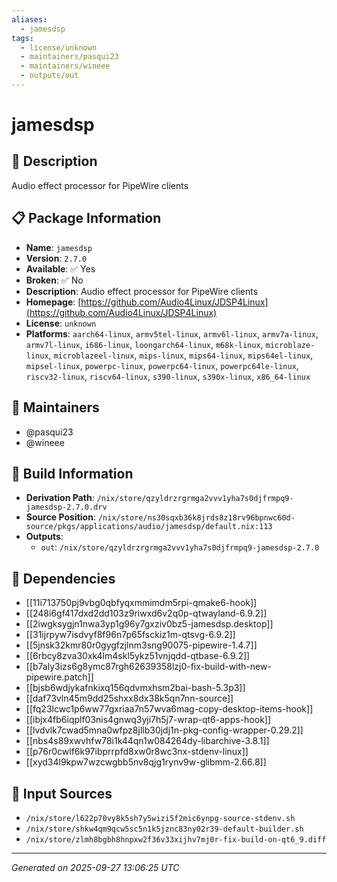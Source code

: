 ```yaml
---
aliases:
  - jamesdsp
tags:
  - license/unknown
  - maintainers/pasqui23
  - maintainers/wineee
  - outputs/out
---
```


# jamesdsp

## 📝 Description

Audio effect processor for PipeWire clients

## 📋 Package Information

- **Name**: `jamesdsp`
- **Version**: `2.7.0`
- **Available**: ✅ Yes
- **Broken**: ✅ No
- **Description**: Audio effect processor for PipeWire clients
- **Homepage**: [https://github.com/Audio4Linux/JDSP4Linux](https://github.com/Audio4Linux/JDSP4Linux)
- **License**: `unknown`
- **Platforms**: `aarch64-linux`, `armv5tel-linux`, `armv6l-linux`, `armv7a-linux`, `armv7l-linux`, `i686-linux`, `loongarch64-linux`, `m68k-linux`, `microblaze-linux`, `microblazeel-linux`, `mips-linux`, `mips64-linux`, `mips64el-linux`, `mipsel-linux`, `powerpc-linux`, `powerpc64-linux`, `powerpc64le-linux`, `riscv32-linux`, `riscv64-linux`, `s390-linux`, `s390x-linux`, `x86_64-linux`
## 👥 Maintainers

- @pasqui23
- @wineee


## 🔧 Build Information

- **Derivation Path**: `/nix/store/qzyldrzrgrmga2vvv1yha7s0djfrmpq9-jamesdsp-2.7.0.drv`
- **Source Position**: `/nix/store/ns30sqxb36k8jrds8z18rv96bpnwc60d-source/pkgs/applications/audio/jamesdsp/default.nix:113`
- **Outputs**:
  - `out`:  `/nix/store/qzyldrzrgrmga2vvv1yha7s0djfrmpq9-jamesdsp-2.7.0`

## 🔗 Dependencies

- [[11i713750pj9vbg0qbfyqxmmimdm5rpi-qmake6-hook]]
- [[248i6gf417dxd2dd103z9riwxd6v2q0p-qtwayland-6.9.2]]
- [[2iwgksygjn1nwa3yp1g96y7gxziv0bz5-jamesdsp.desktop]]
- [[31ijrpyw7isdvyf8f96n7p65fsckiz1m-qtsvg-6.9.2]]
- [[5jnsk32kmr80r0gygfzjlnm3sng90075-pipewire-1.4.7]]
- [[6rbcy8zva30xk4lm4skl5ykz51vnjqdd-qtbase-6.9.2]]
- [[b7aly3izs6g8ymc87rgh62639358lzj0-fix-build-with-new-pipewire.patch]]
- [[bjsb6wdjykafnkixq156qdvmxhsm2bai-bash-5.3p3]]
- [[daf73vln45m9dd25shxx8dx38k5qn7nn-source]]
- [[fq23lcwc1p6ww77gxriaa7n57wva6mag-copy-desktop-items-hook]]
- [[ibjx4fb6iqplf03nis4gnwq3yji7h5j7-wrap-qt6-apps-hook]]
- [[lvdvlk7cwad5mna0wfpz8jllb30jdj1n-pkg-config-wrapper-0.29.2]]
- [[nbs4s89xwvhfw78i1k44qn1w084264dy-libarchive-3.8.1]]
- [[p76r0cwlf6k97ibprrpfd8xw0r8wc3nx-stdenv-linux]]
- [[xyd34l9kpw7wzcwgbb5nv8qjg1rynv9w-glibmm-2.66.8]]

## 📁 Input Sources

- `/nix/store/l622p70vy8k5sh7y5wizi5f2mic6ynpg-source-stdenv.sh`
- `/nix/store/shkw4qm9qcw5sc5n1k5jznc83ny02r39-default-builder.sh`
- `/nix/store/zlmh8bgbh8hnpxw2f36v33xijhv7mj0r-fix-build-on-qt6_9.diff`

---
*Generated on 2025-09-27 13:06:25 UTC*
